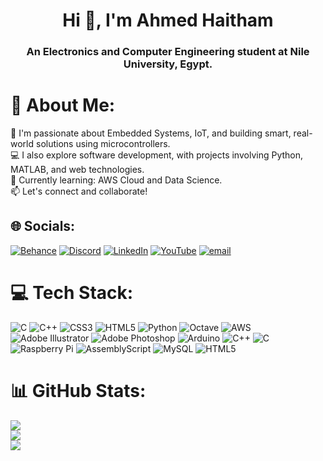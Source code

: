 <h1 align="center">Hi 👋, I'm Ahmed Haitham</h1>
<h3 align="center">An Electronics and Computer Engineering student at Nile University, Egypt.</h3>

# 💫 About Me:
🔧 I'm passionate about Embedded Systems, IoT, and building smart, real-world solutions using microcontrollers.<br>💻 I also explore software development, with projects involving Python, MATLAB, and web technologies.<br>🌱 Currently learning: AWS Cloud and Data Science.<br>📫 Let's connect and collaborate!


## 🌐 Socials:
[![Behance](https://img.shields.io/badge/Behance-1769ff?logo=behance&logoColor=white)](https://behance.net/ahmedhaitham10) [![Discord](https://img.shields.io/badge/Discord-%237289DA.svg?logo=discord&logoColor=white)](https://discord.gg/ahmedhaitham10) [![LinkedIn](https://img.shields.io/badge/LinkedIn-%230077B5.svg?logo=linkedin&logoColor=white)](https://linkedin.com/in/ahmed-haitham-amer) [![YouTube](https://img.shields.io/badge/YouTube-%23FF0000.svg?logo=YouTube&logoColor=white)](https://youtube.com/@ahmedhaitham4331) [![email](https://img.shields.io/badge/Email-D14836?logo=gmail&logoColor=white)](mailto:ahmedhaitham589@gmail.com) 

# 💻 Tech Stack:
![C](https://img.shields.io/badge/c-%2300599C.svg?style=for-the-badge&logo=c&logoColor=white) ![C++](https://img.shields.io/badge/c++-%2300599C.svg?style=for-the-badge&logo=c%2B%2B&logoColor=white) ![CSS3](https://img.shields.io/badge/css3-%231572B6.svg?style=for-the-badge&logo=css3&logoColor=white) ![HTML5](https://img.shields.io/badge/html5-%23E34F26.svg?style=for-the-badge&logo=html5&logoColor=white) ![Python](https://img.shields.io/badge/python-3670A0?style=for-the-badge&logo=python&logoColor=ffdd54) ![Octave](https://img.shields.io/badge/OCTAVE-darkblue?style=for-the-badge&logo=octave&logoColor=fcd683) ![AWS](https://img.shields.io/badge/AWS-%23FF9900.svg?style=for-the-badge&logo=amazon-aws&logoColor=white) ![Adobe Illustrator](https://img.shields.io/badge/adobe%20illustrator-%23FF9A00.svg?style=for-the-badge&logo=adobe%20illustrator&logoColor=white) ![Adobe Photoshop](https://img.shields.io/badge/adobe%20photoshop-%2331A8FF.svg?style=for-the-badge&logo=adobe%20photoshop&logoColor=white) ![Arduino](https://img.shields.io/badge/-Arduino-00979D?style=for-the-badge&logo=Arduino&logoColor=white) ![C++](https://img.shields.io/badge/c++-%2300599C.svg?style=for-the-badge&logo=c%2B%2B&logoColor=white) ![C](https://img.shields.io/badge/c-%2300599C.svg?style=for-the-badge&logo=c&logoColor=white) ![Raspberry Pi](https://img.shields.io/badge/-Raspberry_Pi-C51A4A?style=for-the-badge&logo=Raspberry-Pi) ![AssemblyScript](https://img.shields.io/badge/assembly%20script-%23000000.svg?style=for-the-badge&logo=assemblyscript&logoColor=white) ![MySQL](https://img.shields.io/badge/mysql-4479A1.svg?style=for-the-badge&logo=mysql&logoColor=white) ![HTML5](https://img.shields.io/badge/html5-%23E34F26.svg?style=for-the-badge&logo=html5&logoColor=white)
# 📊 GitHub Stats:
![](https://github-readme-stats.vercel.app/api?username=ahmedhaithamamer&theme=dark&hide_border=true&include_all_commits=true&count_private=true)<br/>
![](https://nirzak-streak-stats.vercel.app/?user=ahmedhaithamamer&theme=dark&hide_border=true)<br/>
![](https://github-readme-stats.vercel.app/api/top-langs/?username=ahmedhaithamamer&theme=dark&hide_border=true&include_all_commits=true&count_private=true&layout=compact)

<!-- Proudly created with GPRM ( https://gprm.itsvg.in ) -->

